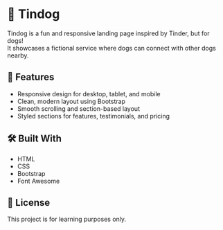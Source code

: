 # 🐶 Tindog

Tindog is a fun and responsive landing page inspired by Tinder, but for dogs!  
It showcases a fictional service where dogs can connect with other dogs nearby.

## 📌 Features

- Responsive design for desktop, tablet, and mobile
- Clean, modern layout using Bootstrap
- Smooth scrolling and section-based layout
- Styled sections for features, testimonials, and pricing

## 🛠️ Built With

- HTML
- CSS
- Bootstrap
- Font Awesome

## 📝 License

This project is for learning purposes only.
